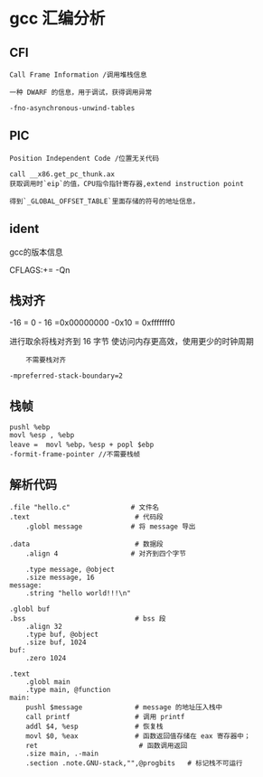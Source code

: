 # gcc 汇编分析

## CFI

    Call Frame Information /调用堆栈信息

    一种 DWARF 的信息，用于调试，获得调用异常

    -fno-asynchronous-unwind-tables

## PIC

    Position Independent Code /位置无关代码
    
    call __x86.get_pc_thunk.ax
    获取调用时`eip`的值，CPU指令指针寄存器,extend instruction point

    得到`_GLOBAL_OFFSET_TABLE`里面存储的符号的地址信息，

## ident

  gcc的版本信息

  CFLAGS:+= -Qn

## 栈对齐

-16 = 0 - 16 =0x00000000 -0x10 = 0xfffffff0

进行取余将栈对齐到 16 字节
使访问内存更高效，使用更少的时钟周期

        不需要栈对齐

    -mpreferred-stack-boundary=2

## 栈帧

    pushl %ebp
    movl %esp , %ebp
    leave =  movl %ebp，%esp + popl $ebp
    -formit-frame-pointer //不需要栈帧

## 解析代码

    .file "hello.c"               # 文件名
    .text                          # 代码段
        .globl message            # 将 message 导出

    .data                          # 数据段
        .align 4                  # 对齐到四个字节

        .type message, @object
        .size message, 16
    message:
        .string "hello world!!!\n"

    .globl buf
    .bss                           # bss 段
        .align 32
        .type buf, @object
        .size buf, 1024
    buf:
        .zero 1024

    .text
        .globl main
        .type main, @function
    main:
        pushl $message             # message 的地址压入栈中
        call printf                # 调用 printf
        addl $4, %esp              # 恢复栈
        movl $0, %eax              # 函数返回值存储在 eax 寄存器中；
        ret                         # 函数调用返回
        .size main, .-main
        .section .note.GNU-stack,"",@progbits   # 标记栈不可运行
